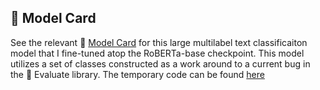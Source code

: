 ## 🤗 Model Card

See the relevant 🤗 [Model Card](https://huggingface.co/MarioBarbeque/RoBERTa-base-DReiFT) for this large multilabel text classificaiton model that I fine-tuned atop the RoBERTa-base checkpoint. This model utilizes a set of classes constructed as a work around to a current bug in the 🤗 Evaluate library. The temporary code can be found [here]()
